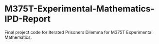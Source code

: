 # M375T-Experimental-Mathematics-IPD-Report
Final project code for Iterated Prisoners Dilemma for M375T Experimental Mathematics.
